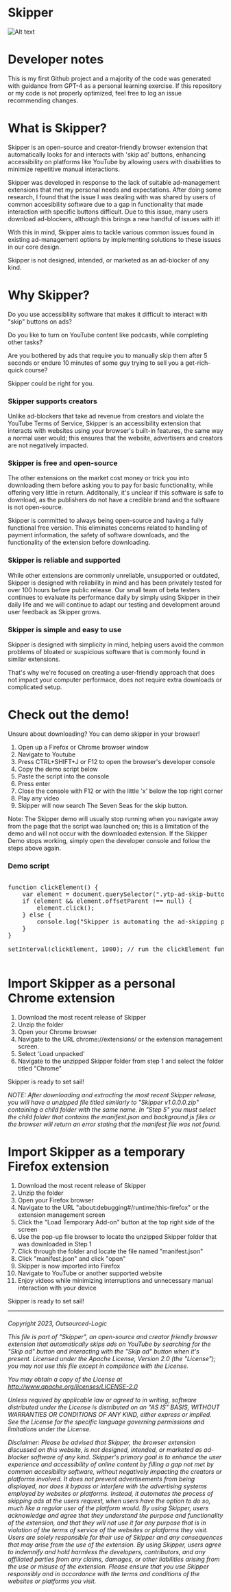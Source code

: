 # Skipper

![Alt text](github-resources/SkipperBanner.png "Title")

<h1>Developer notes</h1>

This is my first Github project and a majority of the code was generated with guidance from GPT-4 as a personal learning exercise. 
If this repository or my code is not properly optimized, feel free to log an issue recommending changes.

<h1>What is Skipper?</h1>

Skipper is an open-source and creator-friendly browser extension that automatically looks for and interacts with 'skip ad' buttons, enhancing accessibility on platforms like YouTube by allowing users with disabilities to minimize repetitive manual interactions.

Skipper was developed in response to the lack of suitable ad-management extensions that met my personal needs and expectations. After doing some research, I found that the issue I was dealing with was shared by users of common accesibility software due to a gap in functionality that made interaction with specific buttons difficult. Due to this issue, many users download ad-blockers, although this brings a new handful of issues with it!

With this in mind, Skipper aims to tackle various common issues found in existing ad-management options by implementing solutions to these issues in our core design.

Skipper is not designed, intended, or marketed as an ad-blocker of any kind.

<h1>Why Skipper?</h1>

Do you use accessibliity software that makes it difficult to interact with "skip" buttons on ads?

Do you like to turn on YouTube content like podcasts, while completing other tasks?

Are you bothered by ads that require you to manually skip them after 5 seconds or endure 10 minutes of some guy trying to sell you a get-rich-quick course?

Skipper could be right for you.

<h3>Skipper supports creators</h3>

Unlike ad-blockers that take ad revenue from creators and violate the YouTube Terms of Service, Skipper is an accessibility extension that interacts with websites using your browser's built-in features, the same way a normal user would; this ensures that the website, advertisers and creators are not negatively impacted.

<h3>Skipper is free and open-source</h3>

The other extensions on the market cost money or trick you into downloading them before asking you to pay for basic functionality, while offering very little in return. Additonally, it's unclear if this software is safe to download, as the publishers do not have a credible brand and the software is not open-source.

Skipper is committed to always being open-source and having a fully functional free version. This eliminates concerns related to handling of payment information, the safety of software downloads, and the functionality of the extension before downloading.

<h3>Skipper is reliable and supported</h3>

While other extensions are commonly unreliable, unsupported or outdated, Skipper is designed with reliability in mind and has been privately tested for over 100 hours before public release. Our small team of beta testers continues to evaluate its performance daily by simply using Skipper in their daily life and we will continue to adapt our testing and development around user feedback as Skipper grows.

<h3>Skipper is simple and easy to use</h3>

Skipper is designed with simplicity in mind, helping users avoid the common problems of bloated or suspicious software that is commonly found in similar extensions.

That's why we're focused on creating a user-friendly approach that does not impact your computer performace, does not require extra downloads or complicated setup.

<h1>Check out the demo!</h1>

Unsure about downloading? You can demo skipper in your browser!

1. Open up a Firefox or Chrome browser window
2. Navigate to Youtube
3. Press CTRL+SHIFT+J or F12 to open the browser's developer console
4. Copy the demo script below
5. Paste the script into the console
6. Press enter
7. Close the console with F12 or with the little 'x' below the top right corner
8. Play any video
9. Skipper will now search The Seven Seas for the skip button.

Note: The Skipper demo will usually stop running when you navigate away from the page that the script was launched on; this is a limitation of the demo and will not occur with the downloaded extension. If the Skipper Demo stops working, simply open the developer console and follow the steps above again.

<h3> Demo script </h3>

<pre>

function clickElement() {
    var element = document.querySelector(".ytp-ad-skip-button.ytp-button");
    if (element && element.offsetParent !== null) {
        element.click();
    } else {
        console.log("Skipper is automating the ad-skipping process");
    }
}

setInterval(clickElement, 1000); // run the clickElement function every 1000 milliseconds (1 seconds)

</pre>

<h1>Import Skipper as a personal Chrome extension</h1>

1. Download the most recent release of Skipper
2. Unzip the folder
3. Open your Chrome browser
4. Navigate to the URL chrome://extensions/ or the extension management screen.
5. Select 'Load unpacked'
6. Navigate to the unzipped Skipper folder from step 1 and select the folder titled "Chrome"

Skipper is ready to set sail!

*NOTE: After downloading and extracting the most recent Skipper release, you will have a unzipped file titled similarly to "Skipper v1.0.0.0.zip" containing a child folder with the same name. In "Step 5" you must select the child folder that contains the manifest.json and background.js files or the browser will return an error stating that the manifest file was not found.*

<h1>Import Skipper as a temporary Firefox extension</h1>

1. Download the most recent release of Skipper
2. Unzip the folder
3. Open your Firefox browser
4. Navigate to the URL "about:debugging#/runtime/this-firefox" or the extension management screen
5. Click the "Load Temporary Add-on" button at the top right side of the screen
6. Use the pop-up file browser to locate the unzipped Skipper folder that was downloaded in Step 1
7. Click through the folder and locate the file named "manifest.json"
8. Click "manifest.json" and click "open"
9. Skipper is now imported into Firefox
10. Navigate to YouTube or another supported website
11. Enjoy videos while minimizing interruptions and unnecessary manual interaction with your device

Skipper is ready to set sail!

-----------------------------------------------------------------------------------------------------------------------------------------------------------------------

<h6> 
    
Copyright 2023, Outsourced-Logic
   
This file is part of "Skipper", an open-source and creator friendly browser extension that automatically skips ads on YouTube by searching for the "Skip ad" button and interacting with the "Skip ad" button when it's present. Licensed under the Apache License, Version 2.0 (the "License"); you may not use this file except in compliance with the License.
    
You may obtain a copy of the License at http://www.apache.org/licenses/LICENSE-2.0 

Unless required by applicable law or agreed to in writing, software distributed under the License is distributed on an "AS IS" BASIS, WITHOUT WARRANTIES OR CONDITIONS OF ANY KIND, either express or implied. See the License for the specific language governing permissions and limitations under the License.

Disclaimer: Please be advised that Skipper, the browser extension discussed on this website, is not designed, intended, or marketed as ad-blocker software of any kind. Skipper's primary goal is to enhance the user experience and accessibility of online content by filling a gap not met by common accesibility software, without negatively impacting the creators or platforms involved. It does not prevent advertisements from being displayed, nor does it bypass or interfere with the advertising systems employed by websites or platforms. Instead, it automates the process of skipping ads at the users request, when users have the option to do so, much like a regular user of the platform would. By using Skipper, users acknowledge and agree that they understand the purpose and functionality of the extension, and that they will not use it for any purpose that is in violation of the terms of service of the websites or platforms they visit. Users are solely responsible for their use of Skipper and any consequences that may arise from the use of the extension. By using Skipper, users agree to indemnify and hold harmless the developers, contributors, and any affiliated parties from any claims, damages, or other liabilities arising from the use or misuse of the extension. Please ensure that you use Skipper responsibly and in accordance with the terms and conditions of the websites or platforms you visit.</h6>
